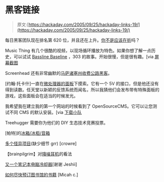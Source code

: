# 黑客链接

> 原文:[https://hackaday.com/2005/09/25/hackaday-links-19/](https://hackaday.com/2005/09/25/hackaday-links-19/)

每日黑客团队现在排名第 620 位，并且还在上升。[你不是应该在折](http://www.hackaday.com/entry/1234000673058540/)吗？

Music Thing 有几个很酷的视频，以现场循环播放为特色。如果你想了解一点历史，可以试试 [Bassline Baseline](http://www.nkhstudio.com/pages/popup_bassline.html) ，303 的故事。开始很慢，但是很有趣。[via [屏幕截图](http://www.screenhead.com/funny/pure-bitchin/everybody-needs-a-303-125876.php)

Screenhead 还有非常幽默的[马萨诸塞州收费公路黑客](http://www.zug.com/pranks/turnpike/)。

[约翰·托卡什]一直在[微处理器的面板](http://blog.ronin64.com/archive/2005/09/gameboy_micro_f.php)下摸索。它有一个 5V 的接口，但是他还没有得到读数。任天堂以新颖的反馈系统而闻名，所以我猜他们会发布带有特殊面板的游戏，这些面板会在适当的时候发光。

我希望我在建立我的第一个网站的时候看到了 OpenSourceCMS。它可以让您测试不同 CMS 的默认安装。[via [下载小队](http://www.downloadsquad.com/2005/09/20/open-source-cms-test-drive-content-management-systems/)

Treehugger 需要你为他们的 DIY 生态技术竞赛投票。

[帕特]的[冰箱/冰柜/音箱](http://www.nothingbadcanhappen.com/fridge/)

[多个怪异项目](http://www.waynesthisandthat.com/projects.htm)(缺少细节 grr) [crowre]

【brainpilgrim】对[降噪耳机](http://headphonehack.blogspot.com/)的看法

[又一个笔记本电脑冷却器](http://www.revecess.com/index.php?p=58&more=1&c=1&tb=1&pb=1)[谢谢 Jeshii]

[如何尽快预订图书馆的书籍](http://paranoidagnostic.net/2005/09/14/using-rss-and-z3950-to-find-books-your-library-doesnt-have-yet) [Micah c.]